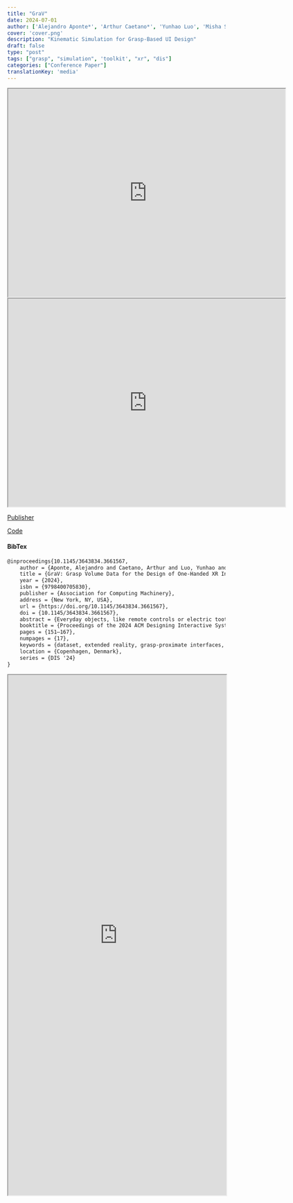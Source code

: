 ```yaml
---
title: "GraV"
date: 2024-07-01
author: ['Alejandro Aponte*', 'Arthur Caetano*', 'Yunhao Luo', 'Misha Sra']
cover: 'cover.png'
description: "Kinematic Simulation for Grasp-Based UI Design"
draft: false
type: "post"
tags: ["grasp", "simulation", 'toolkit', "xr", "dis"]
categories: ["Conference Paper"]
translationKey: 'media'
---
```


<iframe src="https://drive.google.com/file/d/1ZclIv0KvCWgFyMUqil7GbqhBYhx1my5-/preview" width="640" height="480" allow="autoplay"></iframe>
<iframe src="https://drive.google.com/file/d/1S2yTVMEwMmyItxkeZ1-iuqXWfcr4aWos/preview" width="640" height="480" allow="autoplay"></iframe>

[Publisher](https://doi.org/10.1145/3643834.3661567)

[Code](https://github.com/HAL-UCSB/grav_sim)

#### BibTex
```latex
@inproceedings{10.1145/3643834.3661567,
    author = {Aponte, Alejandro and Caetano, Arthur and Luo, Yunhao and Sra, Misha},
    title = {GraV: Grasp Volume Data for the Design of One-Handed XR Interfaces},
    year = {2024},
    isbn = {9798400705830},
    publisher = {Association for Computing Machinery},
    address = {New York, NY, USA},
    url = {https://doi.org/10.1145/3643834.3661567},
    doi = {10.1145/3643834.3661567},
    abstract = {Everyday objects, like remote controls or electric toothbrushes, are crafted with hand-accessible interfaces. Expanding on this design principle, extended reality (XR) interfaces for physical tasks could facilitate interaction without necessitating the release of grasped tools, ensuring seamless workflow integration. While established data, such as hand anthropometric measurements, guide the design of handheld objects, XR currently lacks comparable data, regarding reachability, for single-hand interfaces while grasping objects. To address this, we identify critical design factors and a design space representing grasp-proximate interfaces and introduce a simulation tool for generating reachability and displacement cost data for designing these interfaces. Additionally, using the simulation tool, we generate a dataset based on grasp taxonomy and common household objects. Finally, we share insights from a design workshop that emphasizes the significance of reachability and motion cost data, empowering XR creators to develop bespoke interfaces tailored specifically to grasping hands.},
    booktitle = {Proceedings of the 2024 ACM Designing Interactive Systems Conference},
    pages = {151–167},
    numpages = {17},
    keywords = {dataset, extended reality, grasp-proximate interfaces, spatial user interface},
    location = {Copenhagen, Denmark},
    series = {DIS '24}
}
```

<iframe  src='https://arxiv.org/pdf/2411.05245' width='100%' height='1200px'></iframe>